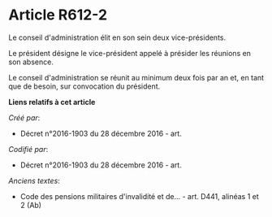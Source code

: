 # Article R612-2

Le conseil d'administration élit en son sein deux vice-présidents.

Le président désigne le vice-président appelé à présider les réunions en son absence.

Le conseil d'administration se réunit au minimum deux fois par an et, en tant que de besoin, sur convocation du président.

**Liens relatifs à cet article**

_Créé par_:

  - Décret n°2016-1903 du 28 décembre 2016 - art.

_Codifié par_:

  - Décret n°2016-1903 du 28 décembre 2016 - art.

_Anciens textes_:

  - Code des pensions militaires d'invalidité et de... - art. D441, alinéas 1 et 2 (Ab)
